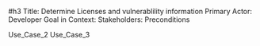 #h3 Title: Determine Licenses and vulnerablility information
Primary Actor: Developer
Goal in Context:
Stakeholders:
Preconditions

Use_Case_2
Use_Case_3
